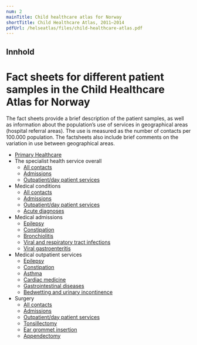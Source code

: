```yaml
---
num: 2
mainTitle: Child healthcare atlas for Norway
shortTitle: Child Healthcare Atlas, 2011–2014
pdfUrl: /helseatlas/files/child-healthcare-atlas.pdf
---
```


## Innhold

# Fact sheets for different patient samples in the Child Healthcare Atlas for Norway


The fact sheets provide a brief description of the patient samples, as well as information about the population’s use of services in geographical areas (hospital referral areas). The use is measured as the number of contacts per 100.000 population. The factsheets also include brief comments on the variation in use between geographical areas.

* [Primary Healthcare](/helseatlas/files/primary-healthcare.pdf)
* The specialist health service overall
	+ [All contacts](/helseatlas/files/specialist-health-service-all-contacts.pdf)
	+ [Admissions](/helseatlas/files/specialist-health-service-admissions.pdf)
	+ [Outpatient/day patient services](/helseatlas/files/specialist-health-service-outpatient.pdf)
* Medical conditions
	+ [All contacts](/helseatlas/files/medical-conditions-contacts.pdf)
	+ [Admissions](/helseatlas/files/medical-conditions-admissions.pdf)
	+ [Outpatient/day patient services](/helseatlas/files/medical-conditions-outpatient.pdf)
	+ [Acute diagnoses](/helseatlas/files/selected-acute-diagnoses.pdf)
* Medical admissions
	+ [Epilepsy](/helseatlas/files/epilepsy-admissions.pdf)
	+ [Constipation](/helseatlas/files/constipation-admissions.pdf)
	+ [Bronchiolitis](/helseatlas/files/bronchiolitis-admissions.pdf)
	+ [Viral and respiratory tract infections](/helseatlas/files/viral-respiratory-tract.pdf)
	+ [Viral gastroenteritis](/helseatlas/files/viral-gastroenteritis-admissions.pdf)
* Medical outpatient services
	+ [Epilepsy](/helseatlas/files/epilepsy-outpatient.pdf)
	+ [Constipation](/helseatlas/files/constipation-outpatient.pdf)
	+ [Asthma](/helseatlas/files/asthma-outpatient.pdf)
	+ [Cardiac medicine](/helseatlas/files/cardiac-medicine-outpatient.pdf)
	+ [Gastrointestinal diseases](/helseatlas/files/gastrointestinal-diseases-outpatient.pdf)
	+ [Bedwetting and urinary incontinence](/helseatlas/files/bedwetting-urinary-incontinence.pdf)
* Surgery
	+ [All contacts](/helseatlas/files/surgical-conditions-contacts.pdf)
	+ [Admissions](/helseatlas/files/surgical-conditions-admissions.pdf)
	+ [Outpatient/day patient services](/helseatlas/files/surgical-conditions-outpatient.pdf)
	+ [Tonsillectomy](/helseatlas/files/tonsillectomy.pdf)
	+ [Ear grommet insertion](/helseatlas/files/ear-grommet-insertion.pdf)
	+ [Appendectomy](/helseatlas/files/appendectomy.pdf)

 
